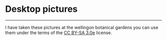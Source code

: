 # Desktop pictures
<hr>
I have taken these pictures at the wellingon botanical gardens you can use them under the terms of the <a href="https://creativecommons.org/licenses/by-sa/3.0/">CC BY-SA 3.0e</a> license.
